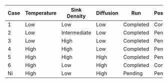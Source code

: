 | Case | Temperature | Sink Density | Diffusion | Run | Postprocessing | Plot |
| ---- | ------------| ------------ | --------- | --- | -------------- | ---- |
| 1 | Low | Low | Low | Completed | Completed | [Case1](https://github.com/abdurrahmanozturk/beaver/blob/master/examples/point_defects/monocrystal/Case1_lowtemp_lowsink/Case1_lowtemp_lowsink.png) |
| 2 | Low | Intermediate | Low | Completed | Pending | [Case2](https://github.com/abdurrahmanozturk/beaver/blob/master/examples/point_defects/monocrystal/Case2_lowtemp_intermediatesink/Case2_lowtemp_intermediatesink.png) |
| 3 | Low | High | Low | Completed | Pending | [Case3](https://github.com/abdurrahmanozturk/beaver/blob/master/examples/point_defects/monocrystal/Case3_lowtemp_highsink/Case3_lowtemp_highsink.png) |
| 4 | High | High | Low | Completed | Pending | [Case4](https://github.com/abdurrahmanozturk/beaver/blob/master/examples/point_defects/monocrystal/Case4_hightemp_highsink/Case4_hightemp_highsink.png) |
| 5 | High | High | High | Completed | Pending | [Case5](https://github.com/abdurrahmanozturk/beaver/tree/master/examples/point_defects/monocrystal/Case5_hightemp_highsink_highDiffusion) |
| 6 | High | Low | High | Completed | Completed | [Case6](https://github.com/abdurrahmanozturk/beaver/blob/master/examples/point_defects/monocrystal/Case6_hightemp_lowsink_highDiffusion/Case6_X_SS_profile.png) |
| Ni | High | Low | High | Pending | Pending | [Nickel](https://github.com/abdurrahmanozturk/beaver/tree/master/examples/point_defects/monocrystal/Nickel) |
